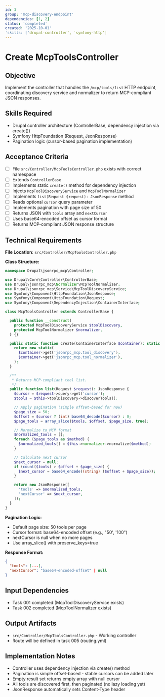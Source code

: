 ```yaml
---
id: 3
group: 'mcp-discovery-endpoint'
dependencies: [1, 2]
status: 'completed'
created: '2025-10-01'
'skills: ['drupal-controller', 'symfony-http']
---
```


# Create McpToolsController

## Objective

Implement the controller that handles the `/mcp/tools/list` HTTP endpoint, coordinating discovery service and normalizer to return MCP-compliant JSON responses.

## Skills Required

- Drupal controller architecture (ControllerBase, dependency injection via create())
- Symfony HttpFoundation (Request, JsonResponse)
- Pagination logic (cursor-based pagination implementation)

## Acceptance Criteria

- [ ] File `src/Controller/McpToolsController.php` exists with correct namespace
- [ ] Extends `ControllerBase`
- [ ] Implements static `create()` method for dependency injection
- [ ] Injects `McpToolDiscoveryService` and `McpToolNormalizer`
- [ ] Implements `list(Request $request): JsonResponse` method
- [ ] Reads optional `cursor` query parameter
- [ ] Implements pagination with page size of 50
- [ ] Returns JSON with `tools` array and `nextCursor`
- [ ] Uses base64-encoded offset as cursor format
- [ ] Returns MCP-compliant JSON response structure

## Technical Requirements

**File Location:** `src/Controller/McpToolsController.php`

**Class Structure:**

```php
namespace Drupal\jsonrpc_mcp\Controller;

use Drupal\Core\Controller\ControllerBase;
use Drupal\jsonrpc_mcp\Normalizer\McpToolNormalizer;
use Drupal\jsonrpc_mcp\Service\McpToolDiscoveryService;
use Symfony\Component\HttpFoundation\JsonResponse;
use Symfony\Component\HttpFoundation\Request;
use Symfony\Component\DependencyInjection\ContainerInterface;

class McpToolsController extends ControllerBase {

  public function __construct(
    protected McpToolDiscoveryService $toolDiscovery,
    protected McpToolNormalizer $normalizer,
  ) {}

  public static function create(ContainerInterface $container): static {
    return new static(
      $container->get('jsonrpc_mcp.tool_discovery'),
      $container->get('jsonrpc_mcp.tool_normalizer'),
    );
  }

  /**
   * Returns MCP-compliant tool list.
   */
  public function list(Request $request): JsonResponse {
    $cursor = $request->query->get('cursor');
    $tools = $this->toolDiscovery->discoverTools();

    // Apply pagination (simple offset-based for now)
    $page_size = 50;
    $offset = $cursor ? (int) base64_decode($cursor) : 0;
    $page_tools = array_slice($tools, $offset, $page_size, true);

    // Normalize to MCP format
    $normalized_tools = [];
    foreach ($page_tools as $method) {
      $normalized_tools[] = $this->normalizer->normalize($method);
    }

    // Calculate next cursor
    $next_cursor = null;
    if (count($tools) > $offset + $page_size) {
      $next_cursor = base64_encode((string) ($offset + $page_size));
    }

    return new JsonResponse([
      'tools' => $normalized_tools,
      'nextCursor' => $next_cursor,
    ]);
  }
}
```

**Pagination Logic:**

- Default page size: 50 tools per page
- Cursor format: base64-encoded offset (e.g., "50', '100")
- nextCursor is null when no more pages
- Use array_slice() with preserve_keys=true

**Response Format:**

```json
{
  "tools": [...],
  "nextCursor": "base64-encoded-offset" | null
}
```

## Input Dependencies

- Task 001 completed (McpToolDiscoveryService exists)
- Task 002 completed (McpToolNormalizer exists)

## Output Artifacts

- `src/Controller/McpToolsController.php` - Working controller
- Route will be defined in task 005 (routing.yml)

## Implementation Notes

- Controller uses dependency injection via create() method
- Pagination is simple offset-based - stable cursors can be added later
- Empty result set returns empty array with null cursor
- All tools are discovered first, then paginated (no lazy loading yet)
- JsonResponse automatically sets Content-Type header
